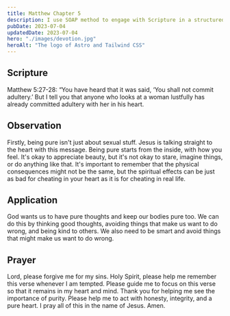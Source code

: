 ```yaml
---
title: Matthew Chapter 5
description: I use SOAP method to engage with Scripture in a structured and meaningful way, allowing it to guide my actions, and strengthen relationship with God.
pubDate: 2023-07-04
updatedDate: 2023-07-04
hero: "./images/devotion.jpg"
heroAlt: "The logo of Astro and Tailwind CSS"
---
```


## Scripture

  


Matthew 5:27-28: “You have heard that it was said, ‘You shall not commit adultery.’ But I tell you that anyone who looks at a woman lustfully has already committed adultery with her in his heart.
  

## Observation

Firstly, being pure isn't just about sexual stuff. Jesus is talking straight to the heart with this message. Being pure starts from the inside, with how you feel. It's okay to appreciate beauty, but it's not okay to stare, imagine things, or do anything like that. It's important to remember that the physical consequences might not be the same, but the spiritual effects can be just as bad for cheating in your heart as it is for cheating in real life.  

## Application

God wants us to have pure thoughts and keep our bodies pure too. We can do this by thinking good thoughts, avoiding things that make us want to do wrong, and being kind to others. We also need to be smart and avoid things that might make us want to do wrong.

## Prayer

Lord, please forgive me for my sins. Holy Spirit, please help me remember this verse whenever I am tempted. Please guide me to focus on this verse so that it remains in my heart and mind. Thank you for helping me see the importance of purity. Please help me to act with honesty, integrity, and a pure heart. I pray all of this in the name of Jesus. Amen.